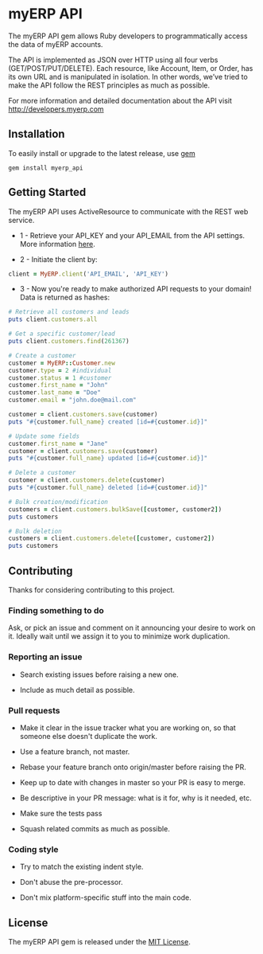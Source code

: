 # myERP API


The myERP API gem allows Ruby developers to programmatically access the data of myERP accounts.

The API is implemented as JSON over HTTP using all four verbs (GET/POST/PUT/DELETE). Each resource, like Account, Item, or Order, has its own URL and is manipulated in isolation. In other words, we’ve tried to make the API follow the REST principles as much as possible.

For more information and detailed documentation about the API visit http://developers.myerp.com

## Installation

To easily install or upgrade to the latest release, use [gem](http://rubygems.org/)

    gem install myerp_api

## Getting Started

The myERP API uses ActiveResource to communicate with the REST web service.

- 1 - Retrieve your API_KEY and your API_EMAIL from the API settings. More information [here](http://developers.myerp.com/docs/1.0/overview/security_authentication.html).

- 2 - Initiate the client by:

```ruby
client = MyERP.client('API_EMAIL', 'API_KEY')
```
- 3 - Now you're ready to make authorized API requests to your domain! Data is returned as hashes:

```ruby
# Retrieve all customers and leads
puts client.customers.all

# Get a specific customer/lead
puts client.customers.find(261367)

# Create a customer
customer = MyERP::Customer.new
customer.type = 2 #individual
customer.status = 1 #customer
customer.first_name = "John"
customer.last_name = "Doe"
customer.email = "john.doe@mail.com"

customer = client.customers.save(customer)
puts "#{customer.full_name} created [id=#{customer.id}]"

# Update some fields
customer.first_name = "Jane"
customer = client.customers.save(customer)
puts "#{customer.full_name} updated [id=#{customer.id}]"

# Delete a customer
customer = client.customers.delete(customer)
puts "#{customer.full_name} deleted [id=#{customer.id}]"

# Bulk creation/modification
customers = client.customers.bulkSave([customer, customer2])
puts customers

# Bulk deletion
customers = client.customers.delete([customer, customer2])
puts customers
```

## Contributing

Thanks for considering contributing to this project.

### Finding something to do

Ask, or pick an issue and comment on it announcing your desire to work on it. Ideally wait until we assign it to you to minimize work duplication.

### Reporting an issue

- Search existing issues before raising a new one.

- Include as much detail as possible.

### Pull requests

- Make it clear in the issue tracker what you are working on, so that someone else doesn't duplicate the work.

- Use a feature branch, not master.

- Rebase your feature branch onto origin/master before raising the PR.

- Keep up to date with changes in master so your PR is easy to merge.

- Be descriptive in your PR message: what is it for, why is it needed, etc.

- Make sure the tests pass

- Squash related commits as much as possible.

### Coding style

- Try to match the existing indent style.

- Don't abuse the pre-processor.

- Don't mix platform-specific stuff into the main code.


## License

The myERP API gem is released under the [MIT License](http://www.opensource.org/licenses/MIT).
